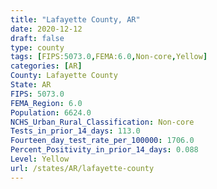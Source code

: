 ```yaml
---
title: "Lafayette County, AR"
date: 2020-12-12
draft: false
type: county
tags: [FIPS:5073.0,FEMA:6.0,Non-core,Yellow]
categories: [AR]
County: Lafayette County
State: AR
FIPS: 5073.0
FEMA_Region: 6.0
Population: 6624.0
NCHS_Urban_Rural_Classification: Non-core
Tests_in_prior_14_days: 113.0
Fourteen_day_test_rate_per_100000: 1706.0
Percent_Positivity_in_prior_14_days: 0.088
Level: Yellow
url: /states/AR/lafayette-county
---
```



